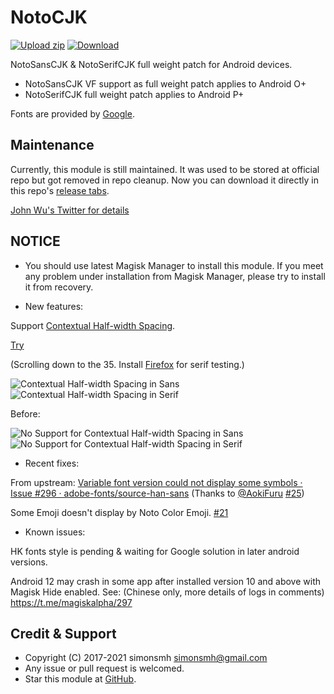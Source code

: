# NotoCJK
[![Upload zip](https://github.com/simonsmh/notocjk/workflows/Upload%20zip/badge.svg)](https://github.com/simonsmh/notocjk/actions)
[![Download](https://img.shields.io/github/downloads/simonsmh/notocjk/total.svg)](https://github.com/simonsmh/notocjk/releases)

NotoSansCJK & NotoSerifCJK full weight patch for Android devices.

* NotoSansCJK VF support as full weight patch applies to Android O+
* NotoSerifCJK full weight patch applies to Android P+

Fonts are provided by [Google](https://github.com/googlefonts/noto-cjk).

## Maintenance
Currently, this module is still maintained. It was used to be stored at official repo but got removed in repo cleanup. Now you can download it directly in this repo's [release tabs](https://github.com/simonsmh/notocjk/releases).

[John Wu's Twitter for details](https://twitter.com/topjohnwu/status/1229896206584664065)

## NOTICE

* You should use latest Magisk Manager to install this module. If you meet any problem under installation from Magisk Manager, please try to install it from recovery.

* New features:

Support [Contextual Half-width Spacing](https://docs.microsoft.com/en-us/typography/opentype/spec/features_ae#tag-chws).

[Try](https://kojiishi.github.io/chws/test.html) 

(Scrolling down to the 35. Install [Firefox](https://play.google.com/store/apps/details?id=org.mozilla.firefox) for serif testing.)

![Contextual Half-width Spacing in Sans](https://github.com/simonsmh/notocjk/blob/master/pics/Screenshot_20210415-005721_Firefox.png?raw=true)
![Contextual Half-width Spacing in Serif](https://github.com/simonsmh/notocjk/blob/master/pics/Screenshot_20210415-005701_Firefox.png?raw=true)

Before:

![No Support for Contextual Half-width Spacing in Sans](https://github.com/simonsmh/notocjk/blob/master/pics/Screenshot_20210415-010033_Firefox.png?raw=true)
![No Support for Contextual Half-width Spacing in Serif](https://github.com/simonsmh/notocjk/blob/master/pics/Screenshot_20210415-010042_Firefox.png?raw=true)

* Recent fixes:

From upstream: [Variable font version could not display some symbols · Issue #296 · adobe-fonts/source-han-sans](https://github.com/adobe-fonts/source-han-sans/issues/296) (Thanks to [@AokiFuru](https://github.com/AokiFuru) [#25](https://github.com/simonsmh/notocjk/issues/25))

Some Emoji doesn't display by Noto Color Emoji. [#21](https://github.com/simonsmh/notocjk/issues/21)

* Known issues:

HK fonts style is pending & waiting for Google solution in later android versions.

Android 12 may crash in some app after installed version 10 and above with Magisk Hide enabled. See: (Chinese only, more details of logs in comments) https://t.me/magiskalpha/297

## Credit & Support

* Copyright (C) 2017-2021 simonsmh <simonsmh@gmail.com>
* Any issue or pull request is welcomed.
* Star this module at [GitHub](https://github.com/simonsmh/notocjk).
